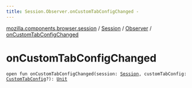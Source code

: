 ```yaml
---
title: Session.Observer.onCustomTabConfigChanged - 
---
```


[mozilla.components.browser.session](../../index.html) / [Session](../index.html) / [Observer](index.html) / [onCustomTabConfigChanged](./on-custom-tab-config-changed.html)

# onCustomTabConfigChanged

`open fun onCustomTabConfigChanged(session: `[`Session`](../index.html)`, customTabConfig: `[`CustomTabConfig`](../../../mozilla.components.browser.session.tab/-custom-tab-config/index.html)`?): `[`Unit`](https://kotlinlang.org/api/latest/jvm/stdlib/kotlin/-unit/index.html)